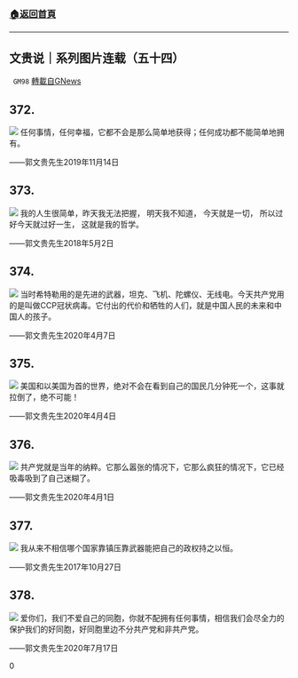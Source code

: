 ###  [:house:返回首頁](https://github.com/ourhimalayas/txt)
---

## 文贵说｜系列图片连载（五十四）
` GM98` [轉載自GNews](https://gnews.org/zh-hans/583652/)

## 372.
![]()![](https://gnews-media-offload.s3.amazonaws.com/wp-content/uploads/2020/11/23065651/444_1.jpg)
任何事情，任何幸福，它都不会是那么简单地获得；任何成功都不能简单地拥有。

——郭文贵先生2019年11月14日

## 373.
![]()![](https://gnews-media-offload.s3.amazonaws.com/wp-content/uploads/2020/11/23065721/412_1-1.jpg)
我的人生很简单，昨天我无法把握， 明天我不知道， 今天就是一切， 所以过好今天就过好一生， 这就是我的哲学。

——郭文贵先生2018年5月2日

## 374.
![]()![](https://gnews-media-offload.s3.amazonaws.com/wp-content/uploads/2020/11/23065749/475.jpg)
当时希特勒用的是先进的武器，坦克、飞机、陀螺仪、无线电。今天共产党用的是叫做CCP冠状病毒。它付出的代价和牺牲的人们，就是中国人民的未来和中国人的孩子。

——郭文贵先生2020年4月7日

## 375.
![]()![](https://gnews-media-offload.s3.amazonaws.com/wp-content/uploads/2020/11/23065817/444_12.jpg)
美国和以美国为首的世界，绝对不会在看到自己的国民几分钟死一个，这事就拉倒了，绝不可能！

——郭文贵先生2020年4月4日

## 376.
![]()![](https://gnews-media-offload.s3.amazonaws.com/wp-content/uploads/2020/11/23065843/412_12.jpg)
共产党就是当年的纳粹。它那么嚣张的情况下，它那么疯狂的情况下，它已经吸毒吸到了自己迷糊了。

——郭文贵先生2020年4月1日

## 377.
![]()![](https://gnews-media-offload.s3.amazonaws.com/wp-content/uploads/2020/11/23065944/1028.jpg)
我从来不相信哪个国家靠镇压靠武器能把自己的政权持之以恒。

——郭文贵先生2017年10月27日

## 378.
![]()![](https://gnews-media-offload.s3.amazonaws.com/wp-content/uploads/2020/11/23070008/0057.png)
爱你们，我们不爱自己的同胞，你就不配拥有任何事情，相信我们会尽全力的保护我们的好同胞，好同胞里边不分共产党和非共产党。

——郭文贵先生2020年7月17日

0
